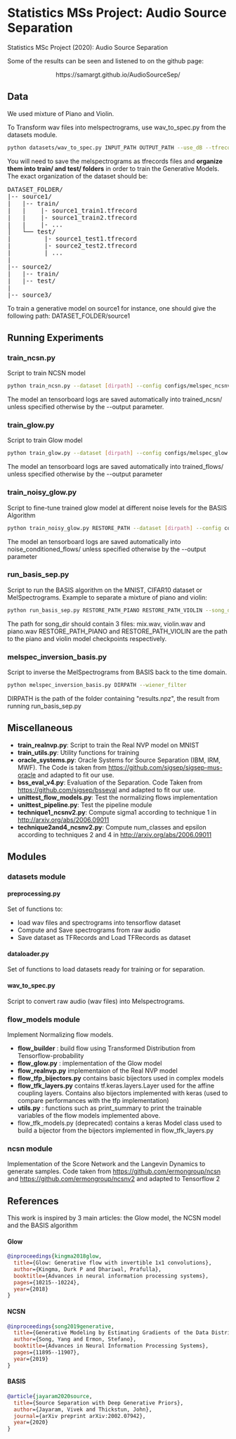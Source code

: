 # Statistics MSs Project: Audio Source Separation
Statistics MSc Project (2020): Audio Source Separation

Some of the results can be seen and listened to on the github page:
<center> https://samargt.github.io/AudioSourceSep/ </center>

## Data

We used mixture of Piano and Violin.

To Transform wav files into melspectrograms, use  wav_to_spec.py from the datasets module.
```bash
python datasets/wav_to_spec.py INPUT_PATH OUTPUT_PATH --use_dB --tfrecords
```

You will need to save the melspectrograms as tfrecords files and **organize them into train/ and test/ folders** in order to train the Generative Models. The exact organization of the dataset should be:

<pre>
DATASET_FOLDER/
|-- source1/
|   |-- train/
|   |    |- source1_train1.tfrecord
|   |    |- source1_train2.tfrecord
|   |    |- ... 
│   └── test/
|         |- source1_test1.tfrecord
|         |- source2_test2.tfrecord
|         | ... 
|
|-- source2/
|   |-- train/
|   |-- test/
|
|-- source3/
</pre>

To train a generative model on source1 for instance, one should give the following path: DATASET_FOLDER/source1

## Running Experiments

### train_ncsn.py
Script to train NCSN model
```bash
python train_ncsn.py --dataset [dirpath] --config configs/melspec_ncsnv1.yml

```
The model an tensorboard logs are saved automatically into trained_ncsn/ unless specified otherwise by the --output parameter.

### train_glow.py
Script to train Glow model
```bash
python train_glow.py --dataset [dirpath] --config configs/melspec_glow.yml
```
The model an tensorboard logs are saved automatically into trained_flows/ unless specified otherwise by the --output parameter


### train_noisy_glow.py
Script to fine-tune trained glow model at different noise levels for the BASIS Algorithm
```bash
python train_noisy_glow.py RESTORE_PATH --dataset [dirpath] --config configs/melspec_noisy_glow.yml
```
The model an tensorboard logs are saved automatically into noise_conditioned_flows/ unless specified otherwise by the --output parameter


### run_basis_sep.py
Script to run the BASIS algorithm on the MNIST, CIFAR10 dataset or MelSpectrograms.
Example to separate a mixture of piano and violin:
```bash
python run_basis_sep.py RESTORE_PATH_PIANO RESTORE_PATH_VIOLIN --song_dir [PATH] --model ncsn --config configs/melspec_ncsnv1.yml --output [DIRPATH]

```
The path for song_dir should contain 3 files: mix.wav, violin.wav and piano.wav
RESTORE_PATH_PIANO and RESTORE_PATH_VIOLIN are the path to the piano and violin model checkpoints respectively.

### melspec_inversion_basis.py
Script to inverse the MelSpectrograms from BASIS back to the time domain.
```bash
python melspec_inversion_basis.py DIRPATH --wiener_filter

```
DIRPATH is the path of the folder containing "results.npz", the result from running run_basis_sep.py

## Miscellaneous

- **train_realnvp.py**: Script to train the Real NVP model on MNIST
- **train_utils.py**: Utility functions for training
- **oracle_systems.py**: Oracle Systems for Source Separation (IBM, IRM, MWF). The Code is taken from https://github.com/sigsep/sigsep-mus-oracle and adapted to fit our use.
- **bss_eval_v4.py**: Evaluation of the Separation. Code Taken from https://github.com/sigsep/bsseval and adapted to fit our use.
- **unittest_flow_models.py**: Test the normalizing flows implementation
- **unittest_pipeline.py**: Test the pipeline module
- **technique1_ncsnv2.py**: Compute sigma1 according to technique 1 in http://arxiv.org/abs/2006.09011
- **technique2and4_ncsnv2.py**: Compute num_classes and epsilon according to techniques 2 and 4 in http://arxiv.org/abs/2006.09011

## Modules

### datasets module
#### preprocessing.py
Set of functions to:
- load wav files and spectrograms into tensorflow dataset
- Compute and Save spectrograms from raw audio
- Save dataset as TFRecords and Load TFRecords as dataset

#### dataloader.py
Set of functions to load datasets ready for training or for separation.

#### wav_to_spec.py
Script to convert raw audio (wav files) into Melspectrograms.

### flow_models module
Implement Normalizing flow models.

- **flow_builder** : build flow using Transformed Distribution from Tensorflow-probability
- **flow_glow.py** : implementation of the Glow model
- **flow_realnvp.py** implementaion of the Real NVP model
- **flow_tfp_bijectors.py** contains basic bijectors used in complex models
- **flow_tfk_layers.py** contains tf.keras.layers.Layer used for the affine coupling layers. Contains also bijectors implemented with keras (used to compare performances with the tfp implementation)
- **utils.py** : functions such as print_summary to print the trainable variables of the flow models implemented above.
- flow_tfk_models.py (deprecated) contains a keras Model class used to build a bijector from the bijectors implemented in flow_tfk_layers.py

### ncsn module
Implementation of the Score Network and the Langevin Dynamics to generate samples.
Code taken from https://github.com/ermongroup/ncsn and https://github.com/ermongroup/ncsnv2 and adapted to Tensorflow 2

## References
This work is inspired by 3 main articles: the Glow model, the NCSN model and the BASIS algorithm


#### Glow
```bib
@inproceedings{kingma2018glow,
  title={Glow: Generative flow with invertible 1x1 convolutions},
  author={Kingma, Durk P and Dhariwal, Prafulla},
  booktitle={Advances in neural information processing systems},
  pages={10215--10224},
  year={2018}
}
```

#### NCSN
```bib
@inproceedings{song2019generative,
  title={Generative Modeling by Estimating Gradients of the Data Distribution},
  author={Song, Yang and Ermon, Stefano},
  booktitle={Advances in Neural Information Processing Systems},
  pages={11895--11907},
  year={2019}
}
```

#### BASIS
```bib
@article{jayaram2020source,
  title={Source Separation with Deep Generative Priors},
  author={Jayaram, Vivek and Thickstun, John},
  journal={arXiv preprint arXiv:2002.07942},
  year={2020}
}
```



